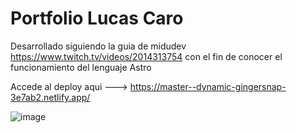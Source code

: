 # Portfolio Lucas Caro

Desarrollado siguiendo la guia de midudev https://www.twitch.tv/videos/2014313754 con el fin de conocer el funcionamiento del lenguaje Astro

Accede al deploy aqui ---> https://master--dynamic-gingersnap-3e7ab2.netlify.app/

![image](https://github.com/LucasCaro97/portfolio.astro/assets/98230934/90449d85-c2ad-4dc3-af8c-8b19847c810b)
